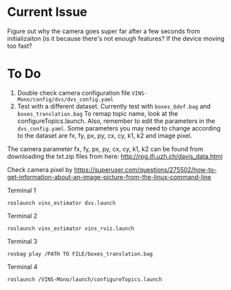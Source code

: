 # Current Issue
Figure out why the camera goes super far after a few seconds from initializaiton (is it because there's not enough features? If the device moving too fast?

# To Do
1) Double check camera configuration file ```VINS-Mono/config/dvs/dvs_config.yaml```
2) Test with a different dataset. Currently test with ```boxes_6dof.bag``` and ```boxes_translation.bag``` To remap topic name, look at the configureTopics.launch. Also, remember to edit the parameters in the ```dvs_config.yaml```. Some parameters you may need to change according to the dataset are fx, fy, px, py, cx, cy, k1, k2 and image pixel.

The camera parameter fx, fy, px, py, cx, cy, k1, k2  can be found from downloading the txt.zip files from here: http://rpg.ifi.uzh.ch/davis_data.html

Check camera pixel by https://superuser.com/questions/275502/how-to-get-information-about-an-image-picture-from-the-linux-command-line

Terminal 1

```roslaunch vins_estimator dvs.launch```

Terminal 2

```roslaunch vins_estimator vins_rviz.launch```

Terminal 3

```rosbag play /PATH TO FILE/boxes_translation.bag```

Terminal 4

```roslaunch /VINS-Mono/launch/configureTopics.launch ```
